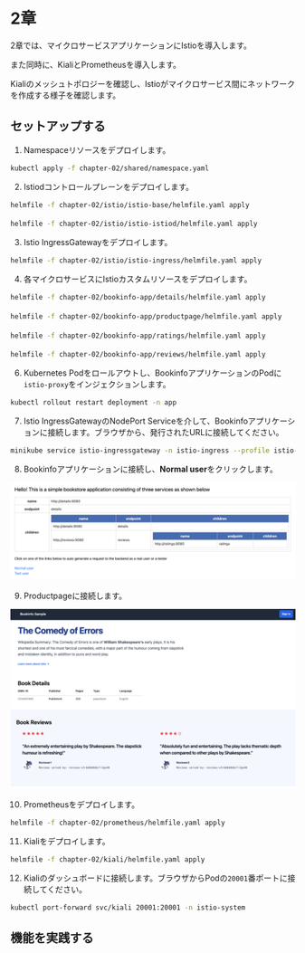 # 2章

2章では、マイクロサービスアプリケーションにIstioを導入します。

また同時に、KialiとPrometheusを導入します。

Kialiのメッシュトポロジーを確認し、Istioがマイクロサービス間にネットワークを作成する様子を確認します。

## セットアップする

1. Namespaceリソースをデプロイします。

```bash
kubectl apply -f chapter-02/shared/namespace.yaml
```

2. Istiodコントロールプレーンをデプロイします。

```bash
helmfile -f chapter-02/istio/istio-base/helmfile.yaml apply

helmfile -f chapter-02/istio/istio-istiod/helmfile.yaml apply
```

3. Istio IngressGatewayをデプロイします。

```bash
helmfile -f chapter-02/istio/istio-ingress/helmfile.yaml apply
```

4. 各マイクロサービスにIstioカスタムリソースをデプロイします。

```bash
helmfile -f chapter-02/bookinfo-app/details/helmfile.yaml apply

helmfile -f chapter-02/bookinfo-app/productpage/helmfile.yaml apply

helmfile -f chapter-02/bookinfo-app/ratings/helmfile.yaml apply

helmfile -f chapter-02/bookinfo-app/reviews/helmfile.yaml apply
```

6. Kubernetes Podをロールアウトし、BookinfoアプリケーションのPodに`istio-proxy`をインジェクションします。

```bash
kubectl rollout restart deployment -n app
```

7. Istio IngressGatewayのNodePort Serviceを介して、Bookinfoアプリケーションに接続します。ブラウザから、発行されたURLに接続してください。

```bash
minikube service istio-ingressgateway -n istio-ingress --profile istio-demo --url
```

8. Bookinfoアプリケーションに接続し、**Normal user**をクリックします。

![bookinfo](../images/bookinfo.png)

9. Productpageに接続します。

![bookinfo_productpage](../images/bookinfo_productpage.png)

10. Prometheusをデプロイします。

```bash
helmfile -f chapter-02/prometheus/helmfile.yaml apply
```

11. Kialiをデプロイします。

```bash
helmfile -f chapter-02/kiali/helmfile.yaml apply
```

12. Kialiのダッシュボードに接続します。ブラウザからPodの`20001`番ポートに接続してください。

```bash
kubectl port-forward svc/kiali 20001:20001 -n istio-system
```

## 機能を実践する
